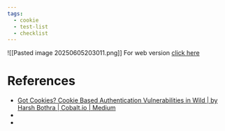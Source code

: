 ```yaml
---
tags:
  - cookie
  - test-list
  - checklist
---
```



![[Pasted image 20250605203011.png]]
For web version [click here](https://xmind.app/m/2FwJ7D/)


# References
- [Got Cookies? Cookie Based Authentication Vulnerabilities in Wild \| by Harsh Bothra \| Cobalt.io \| Medium](http://hbothra22.medium.com/got-cookies-cookie-based-authentication-vulnerabilities-in-wild-55fa7c374be0)
- 
-  